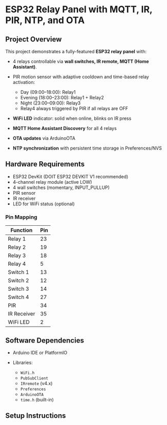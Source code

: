 # ESP32 Relay Panel with MQTT, IR, PIR, NTP, and OTA

## Project Overview

This project demonstrates a fully-featured **ESP32 relay panel** with:

* 4 relays controllable via **wall switches, IR remote, MQTT (Home Assistant)**.
* PIR motion sensor with adaptive cooldown and time-based relay activation:

  * Day (09:00–18:00): Relay1
  * Evening (18:00–23:00): Relay1 + Relay2
  * Night (23:00–09:00): Relay3
  * Relay4 always triggered by PIR if all relays are OFF
* **WiFi LED** indicator: solid when online, blinks on IR press
* **MQTT Home Assistant Discovery** for all 4 relays
* **OTA updates** via ArduinoOTA
* **NTP synchronization** with persistent time storage in Preferences/NVS

## Hardware Requirements

* ESP32 DevKit (DOIT ESP32 DEVKIT V1 recommended)
* 4-channel relay module (active LOW)
* 4 wall switches (momentary, INPUT\_PULLUP)
* PIR sensor
* IR receiver
* LED for WiFi status (optional)

### Pin Mapping

| Function    | Pin |
| ----------- | --- |
| Relay 1     | 23  |
| Relay 2     | 19  |
| Relay 3     | 18  |
| Relay 4     | 5   |
| Switch 1    | 13  |
| Switch 2    | 12  |
| Switch 3    | 14  |
| Switch 4    | 27  |
| PIR         | 34  |
| IR Receiver | 35  |
| WiFi LED    | 2   |

## Software Dependencies

* Arduino IDE or PlatformIO
* Libraries:

  * `WiFi.h`
  * `PubSubClient`
  * `IRremote` (v4.x)
  * `Preferences`
  * `ArduinoOTA`
  * `time.h` (built-in)

## Setup Instructions

